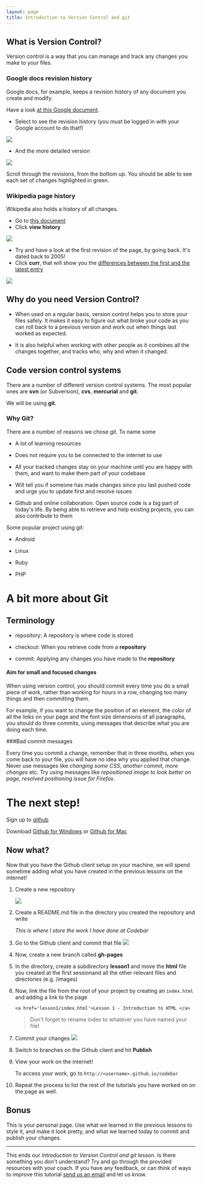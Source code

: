 ```yaml
---
layout: page
title: Introduction to Version Control and git
---
```


## What is Version Control?

Version control is a way that you can manage and track any changes you make to your files.


### Google docs revision history
Google docs, for example, keeps a revision history of any document you create and modify.

Have a look [at this Google document](https://docs.google.com/document/d/10kHJKXHLa-V8G6vVQoDiS6cTPvJoXnj_-SDvfQdziFk/edit?usp=sharing).

- Select to see the revision history (you must be logged in with your Google account to do that!)

![](images/see_revision_history.png)

- And the more detailed version

![](images/more_detailed.png)

Scroll through the revisions, from the bottom up. You should be able to see each set of changes highlighted in green.

### Wikipedia page history
Wikipedia also holds a history of all changes.
- Go to [this document](http://en.wikipedia.org/wiki/Women_in_computing)
- Click **view history**

![](images/wikipedia-view-history.png)

- Try and have a look at the first revision of the page, by going back. It's dated back to 2005!
- Click **curr**, that will show you the [differences between the first and the latest entry](http://en.wikipedia.org/w/index.php?title=Women_in_computing&diff=583521812&oldid=19298328)

![](images/wikipedia-diff.png)

## Why do you need Version Control?

- When used on a regular basis, version control helps you to store your files safely. It makes it easy to figure out what broke your code as you can roll back to a previous version and work out when things last worked as expected.

- It is also helpful when working with other people as it combines all the changes together, and tracks who, why and when it changed.

## Code version control systems

There are a number of different version control systems. The most popular ones are **svn** (or Subversion), **cvs**, **mercurial** and **git**.

We will be using **git**.

### Why Git?
There are a number of reasons we chose git. To name some  

- A lot of learning resources

- Does not require you to be connected to the internet to use

- All your tracked changes stay on your machine until you are happy with them, and want to make them part of your codebase

- Will tell you if someone has made changes since you last pushed code and urge you to update first and resolve issues

- Github and online collaboration. Open source code is a big part of today's life. By being able to retrieve and help existing projects, you can also contribute to them

Some popular project using git:

- Android

- Linux

- Ruby

- PHP

# A bit more about Git

## Terminology

- repository: A repository is where code is stored

- checkout: When you retrieve code from a **repository**

- commit: Applying any changes you have made to the **repository**

#### Aim for small and focused changes
When using version control, you should commit every time you do a small piece of work, rather than working for hours in a row, changing too many things and then committing them.

For example, if you want to change the position of an element, the color of all the links on your page and the font size dimensions of all paragraphs, you should do three commits, using messages that describe what you are doing each time.

###Bad commit messages

Every time you commit a change, remember that in three months, when you come back to your file, you will have no idea why you applied that change. Never use messages like _changing some CSS_, _another commit_, _more changes_ etc.
Try using messages like _repositioned image to look better on page_, _resolved positioning issue for Firefox_.


# The next step!

Sign up to [github](http://github.com/)

Download [Github for Windows](http://windows.github.com/) or [Github for Mac](http://mac.github.com/)

## Now what?

Now that you have the Github client setup on your machine, we will spend sometime adding what you have created in the previous lessons on the internet!

1. Create a new repository

	![](images/create_new_repository.png)

2. Create a README.md file in the directory you created the repository and write

	_This is where I store the work I have done at Codebar_

3. Go to the Github client and commit that file
	![](images/commit.png)

4. Now, create a new branch called **gh-pages**

5. In the directory, create a subdirectory **lesson1** and move the **html** file you created at the first sessionand all the other relevant files and directories (e.g. /images)

6. Now, link the file from the root of your project by creating an `index.html` and adding a link to the page

	```
	<a href='lesson1/index.html'>Lesson 1 - Introduction to HTML </a>

	```
	> Don't forget to rename index to whatever you have named your file!

7. Commit your changes
![](images/commiting-changes.png)

8. Switch to branches on the Github client and hit **Publish**

9. View your work on the internet!

	To access your work, go to `http://<username>.github.io/codebar`

10. Repeat the process to list the rest of the tutorials you have worked on on the page as well.

## Bonus
This is your personal page. Use what we learned in the previous lessons to style it, and make it look pretty, and what we learned today to commit and publish your changes.

-----

This ends our _Introduction to Version Control and git_ lesson. Is there something you don't understand? Try and go through the provided resources with your coach. If you have any feedback, or can think of ways to improve this tutorial [send us an email](mailto:feedback@codebar.io) and let us know.
